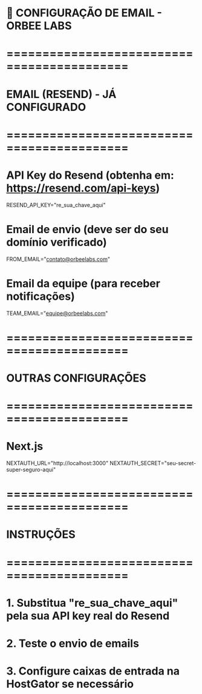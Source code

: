 # 📧 CONFIGURAÇÃO DE EMAIL - ORBEE LABS

# ===========================================
# EMAIL (RESEND) - JÁ CONFIGURADO
# ===========================================

# API Key do Resend (obtenha em: https://resend.com/api-keys)
RESEND_API_KEY="re_sua_chave_aqui"

# Email de envio (deve ser do seu domínio verificado)
FROM_EMAIL="contato@orbeelabs.com"

# Email da equipe (para receber notificações)
TEAM_EMAIL="equipe@orbeelabs.com"

# ===========================================
# OUTRAS CONFIGURAÇÕES
# ===========================================

# Next.js
NEXTAUTH_URL="http://localhost:3000"
NEXTAUTH_SECRET="seu-secret-super-seguro-aqui"

# ===========================================
# INSTRUÇÕES
# ===========================================

# 1. Substitua "re_sua_chave_aqui" pela sua API key real do Resend
# 2. Teste o envio de emails
# 3. Configure caixas de entrada na HostGator se necessário

